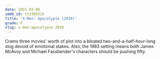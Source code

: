 ```yaml
---
date: 2021-03-06
imdb_id: tt3385516
title: 'X-Men: Apocalypse (2016)'
grade: F
slug: x-men-apocalypse-2016
---
```


Crams three movies' worth of plot into a bloated two-and-a-half-hour-long slog devoid of emotional stakes. Also, the 1983 setting means both James McAvoy and Michael Fassbender's characters should be pushing fifty.